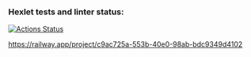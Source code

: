 ### Hexlet tests and linter status:

[![Actions Status](https://github.com/AsyaKnyazeva/frontend-project-12/workflows/hexlet-check/badge.svg)](https://github.com/AsyaKnyazeva/frontend-project-12/actions)

https://railway.app/project/c9ac725a-553b-40e0-98ab-bdc9349d4102